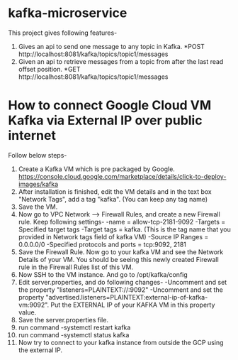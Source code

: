 # kafka-microservice

This project gives following features-

1.	Gives an api to send one message to any topic in Kafka. 
		*POST http://localhost:8081/kafka/topics/topic1/messages
2.	Given an api to retrieve messages from a topic from after the last read offset position.
		*GET http://localhost:8081/kafka/topics/topic1/messages


# How to connect Google Cloud VM Kafka via External IP over public internet

Follow below steps-

1. Create a Kafka VM which is pre packaged by Google. https://console.cloud.google.com/marketplace/details/click-to-deploy-images/kafka
2. After installation is finished, edit the VM details and in the text box "Network Tags", add a tag "kafka". (You can keep any tag name)
3. Save the VM.
4. Now go to VPC Network --> Firewall Rules, and create a new Firewall rule. Keep following settings-
	-name = allow-tcp-2181-9092
	-Targets = Specified target tags
	-Target tags = kafka.   (This is the tag name that you provided in Network tags field of kafka VM)
	-Source IP Ranges = 0.0.0.0/0
	-Specified protocols and ports = tcp:9092, 2181
5. Save the Firewall Rule. Now go to your kafka VM and see the Network Details of your VM. You should be seeing this newly created Firewall rule in the Firewall Rules list of this VM.
6. Now SSH to the VM instance. And go to /opt/kafka/config
7. Edit server.properties, and do following changes-
	-Uncomment and set the property "listeners=PLAINTEXT://:9092"
	-Uncomment and set the property "advertised.listeners=PLAINTEXT:external-ip-of-kafka-vm:9092".  Put the EXTERNAL IP of your KAFKA VM in this property value.
8. Save the server.properties file.	
8. run command -systemctl restart kafka
9. run command -systemctl status kafka
10. Now try to connect to your kafka instance from outside the GCP using the external IP.
